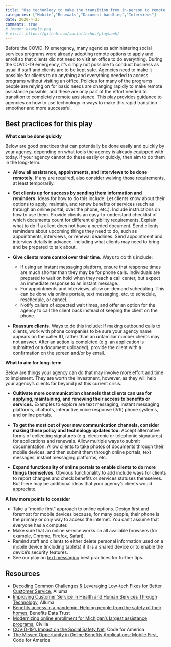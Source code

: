 ```yaml
---
title: "Use technology to make the transition from in-person to remote assistance easier"
categories: ["Mobile","Renewals","Document handling","Interviews"]
date: 2020-4-23
comments: true
# image: example.png
# visit: https://github.com/socialtechus/playbook/
---
```


Before the COVID-19 emergency, many agencies administering social services programs were already adopting remote options to apply and enroll so that clients did not need to visit an office to do everything. During the COVID-19 emergency, it’s simply not possible to conduct business as usual if staff and clients are to be kept safe. Agencies need to make it possible for clients to do anything and everything needed to access programs without visiting an office. Policies for many of the programs people are relying on for basic needs are changing rapidly to make remote assistance possible, and these are only part of the effort needed to transition to completely remote assistance. This play provides guidance to agencies on how to use technology in ways to make this rapid transition smoother and more successful. 

## Best practices for this play
**What can be done quickly**

Below are good practices that can potentially be done easily and quickly by your agency, depending on what tools the agency is already equipped with today. If your agency cannot do these easily or quickly, then aim to do them in the long-term.

* **Allow all assistance, appointments, and interviews to be done remotely.** If any are required, also consider waiving those requirements, at least temporarily.


* **Set clients up for success by sending them information and reminders.** Ideas for how to do this include:
Let clients know about their options to apply, maintain, and renew benefits or services (such as through an online portal, over the phone, etc.). Include instructions on how to use them.
Provide clients an easy-to-understand checklist of which documents count for different eligibility requirements. Explain what to do if a client does not have a needed document.
Send clients reminders about upcoming things they need to do, such as appointments, interviews, or renewal deadlines. 
Send appointment and interview details in advance, including what clients may need to bring and be prepared to talk about. 

* **Give clients more control over their time.** Ways to do this include:
  - If using an instant messaging platform, ensure that response times are much shorter than they may be for phone calls. Individuals are prepared to wait on hold when they reach a call center, but expect an immediate response to an instant message.
  - For appointments and interviews, allow on-demand scheduling. This can be done via online portals, text messaging, etc. to schedule, reschedule, or cancel. 
  - Notify callers of expected wait times, and offer an option for the agency to call the client back instead of keeping the client on the phone.

* **Reassure clients.** Ways to do this include:
If making outbound calls to clients, work with phone companies to be sure your agency name appears on the caller ID, rather than an unfamiliar number clients may not answer.
After an action is completed (e.g. an application is submitted or a document uploaded), provide the client with a confirmation on the screen and/or by email.

**What to aim for long-term**

Below are things your agency can do that may involve more effort and time to implement. They are worth the investment, however, as they will help your agency’s clients far beyond just this current crisis.

* **Cultivate more communication channels that clients can use for applying, maintaining, and renewing their access to benefits or services.** Examples to explore are text messaging, instant messaging platforms, chatbots, interactive voice response (IVR) phone systems, and online portals. 

* **To get the most out of your new communication channels, consider making these policy and technology updates too:**
Accept alternative forms of collecting signatures (e.g. electronic or telephonic signatures) for applications and renewals.
Allow multiple ways to submit documentation. Allow clients to take photos of documents through their mobile devices, and then submit them through online portals, text messages, instant messaging platforms, etc.

* **Expand functionality of online portals to enable clients to do more things themselves.** Obvious functionality to add include ways for clients to report changes and check benefits or services statuses themselves. But there may be additional ideas that your agency’s clients would appreciate.

**A few more points to consider**
* Take a “mobile first” approach to online options. Design first and foremost for mobile devices because, for many people, their phone is the primary or only way to access the internet. You can’t assume that everyone has a computer.
* Make sure that an online service works on all available browsers (for example, Chrome, Firefox, Safari).
* Remind staff and clients to either delete personal information used on a mobile device (including tablets) if it is a shared device or to enable the device’s security features.
* See our play on [text messaging](../play-1) best practices for further tips.


## Resources

* [Decoding Common Challenges & Leveraging Low-tech Fixes for Better Customer Service](https://www.alluma.org/decoding-common-challenges-leveraging-low-tech-fixes-better-customer-service), Alluma
* [Improving Customer Service in Health and Human Services Through Technology](https://www.alluma.org/improving-customer-service-health-and-human-services-through-technology), Alluma
* [Benefits access in a pandemic: Helping people from the safety of their homes](https://bdtrust.org/benefits-access-in-a-pandemic-helping-people-from-the-safety-of-their-homes/), Benefits Data Trust
* [Modernizing online enrollment for Michigan’s largest assistance programs](https://www.civilla.com/modernizing-online-enrollment), Civilla
* [COVID-19’s Impact on the Social Safety Net](https://www.codeforamerica.org/news/covid-19s-impact-on-the-social-safety-net), Code for America
* [The Missed Opportunity in Online Benefits Applications: Mobile First](https://www.codeforamerica.org/news/the-missed-opportunity-in-online-benefits-applications-mobile-first), Code for America

